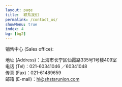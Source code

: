 ```yaml
---
layout: page
title:  联系我们
permalink: /contact_us/
showMenu: true
index: 4
bg: [bg2]
---
```


销售中心 (Sales office):<br>

地址 (Address)：上海市长宁区仙霞路335号1号楼409室<br>
电话 (Tel)：021-60341046 ／60341048<br>
传真 (Fax)：021-61489659 <br>
邮箱 (E-mail)：hi@shstarunion.com <br>
